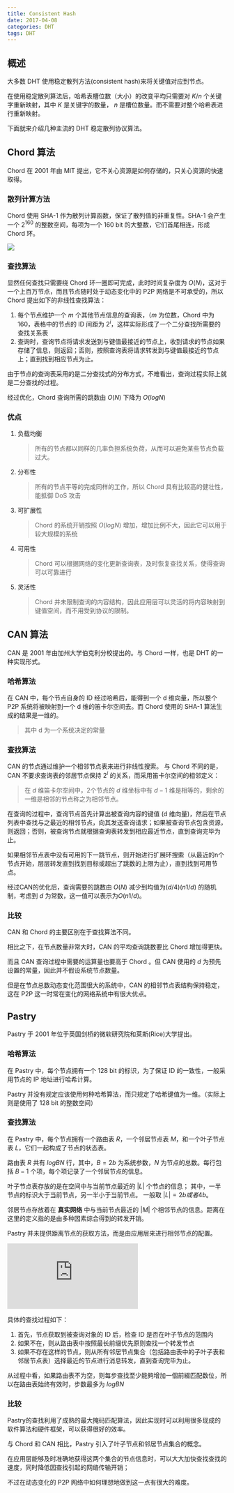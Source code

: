 ```yaml
---
title: Consistent Hash
date: 2017-04-08
categories: DHT
tags: DHT
---
```


## 概述

大多数 DHT 使用稳定散列方法(consistent hash)来将关键值对应到节点。

在使用稳定散列算法后，哈希表槽位数（大小）的改变平均只需要对 $K/n$ 个关键字重新映射，其中 $K$ 是关键字的数量， $n$ 是槽位数量。而不需要对整个哈希表进行重新映射。

下面就来介绍几种主流的 DHT 稳定散列协议算法。

<!-- more -->## Chord 算法

Chord 在 2001 年由 MIT 提出，它不关心资源是如何存储的，只关心资源的快速取得。

### 散列计算方法

Chord 使用 SHA-1 作为散列计算函数，保证了散列值的非重复性。SHA-1 会产生一个 $2^{160}$ 的整数空间，每项为一个 160 bit 的大整数，它们首尾相连，形成 Chord 环。

![](http://hi.csdn.net/attachment/201012/7/411087_12917375694L1p.jpg)

### 查找算法

显然任何查找只需要绕 Chord 环一圈即可完成，此时时间复杂度为 $O(N)$，这对于一个上百万节点，而且节点随时处于动态变化中的 P2P 网络是不可承受的，所以 Chord 提出如下的非线性查找算法：

1. 每个节点维护一个 $m$ 个其他节点信息的查询表，（$m$ 为位数，Chord 中为 160，表格中的节点的 ID 间距为 $2^i$，这样实际形成了一个二分查找所需要的查找关系表
2. 查询时，查询节点将请求发送到与键值最接近的节点上，收到请求的节点如果存储了信息，则返回；否则，按照查询表将请求转发到与键值最接近的节点上；直到找到相应节点为止。

由于节点的查询表采用的是二分查找式的分布方式，不难看出，查询过程实际上就是二分查找的过程。

经过优化，Chord 查询所需的跳数由 $O(N)$ 下降为 $O(logN)$

<!-- more -->### 优点

1. 负载均衡
    > 所有的节点都以同样的几率负担系统负荷，从而可以避免某些节点负载过大。
    
2. 分布性
    > 所有的节点平等的完成同样的工作，所以 Chord 具有比较高的健壮性，能抵御 DoS 攻击
    
3. 可扩展性
    > Chord 的系统开销按照 $O(logN)$ 增加，增加比例不大，因此它可以用于较大规模的系统
    
4. 可用性
    > Chord 可以根据网络的变化更新查询表，及时恢复查找关系，使得查询可以可靠进行
    
5. 灵活性
    > Chord 并未限制查询的内容结构，因此应用层可以灵活的将内容映射到键值空间，而不用受到协议的限制。

## CAN 算法

CAN 是 2001 年由加州大学伯克利分校提出的。与 Chord 一样，也是 DHT 的一种实现形式。

### 哈希算法

在 CAN 中，每个节点自身的 ID 经过哈希后，能得到一个 d 维向量，所以整个 P2P 系统将被映射到一个 d 维的笛卡尔空间去。而 Chord 使用的 SHA-1 算法生成的结果是一维的。

> 其中 d 为一个系统决定的常量

### 查找算法

CAN 的节点通过维护一个相邻节点表来进行非线性搜索。
与 Chord 不同的是，CAN 不要求查询表的邻居节点保持 $2^i$ 的关系，而采用笛卡尔空间的相邻定义：

> 在 $d$ 维笛卡尔空间中，2个节点的 $d$ 维坐标中有 $d-1$ 维是相等的，剩余的一维是相邻的节点称之为相邻节点。

在查询的过程中，查询节点首先计算出被查询内容的键值 (d 维向量)，然后在节点列表中查找与之最近的相邻节点，向其发送查询请求；如果被查询节点包含资源，则返回；否则，被查询节点就根据查询表转发到相应最近节点，直到查询完毕为止。

如果相邻节点表中没有可用的下一跳节点，则开始进行扩展环搜索（从最近的n个节点开始，层层转发直到找到目标或超出了跳数的上限为止），直到找到可用节点。

经过CAN的优化后，查询需要的跳数由 $O (N)$ 减少到均值为$(d/4)(n1/d)$ 的随机制，考虑到 $d$ 为常数，这一值可以表示为$O(n1/ d)$。

<!-- more -->### 比较

CAN 和 Chord 的主要区别在于查找算法不同。

相比之下，在节点数量非常大时，CAN 的平均查询跳数要比 Chord 增加得更快。

而且 CAN 查询过程中需要的运算量也要高于 Chord 。但 CAN 使用的 $d$ 为预先设置的常量，因此并不假设系统节点数量。

但是在节点总数动态变化范围很大的系统中，CAN 的相邻节点表结构保持稳定，这在 P2P 这一时常在变化的网络系统中有很大优点。

## Pastry

Pastry 于 2001 年位于英国剑桥的微软研究院和莱斯(Rice)大学提出。

### 哈希算法

在 Pastry 中，每个节点拥有一个 128 bit 的标识，为了保证 ID 的一致性，一般采用节点的 IP 地址进行哈希计算。

Pastry 并没有规定应该使用何种哈希算法，而只规定了哈希键值为一维。（实际上则是使用了 128 bit 的整数空间）

### 查找算法

在 Pastry 中，每个节点拥有一个路由表 $R$，一个邻居节点表 $M$，和一个叶子节点表 $L$，它们一起构成了节点的状态表。

路由表 $R$ 共有 $logBN$ 行，其中，$B = 2b$ 为系统参数，$N$ 为节点的总数。每行包括 $B - 1$ 个项，每个项记录了一个邻居节点的信息。

叶子节点表存放的是在空间中与当前节点最近的 $|L|$ 个节点的信息；
其中，一半节点的标识大于当前节点，另一半小于当前节点。
一般取 $|L| = 2b 或者 4b$。

邻居节点存放着在 **真实网络** 中与当前节点最近的 $|M|$ 个相邻节点的信息。距离在这里的定义指的是由多种因素综合得到的转发开销。

Pastry 并未提供距离节点的获取方法，而是由应用层来进行相邻节点的配置。

![enter image description here](https://i2.read01.com/image.php?url=0DtV0ja4Qk)

具体的查找过程如下：

1. 首先，节点获取到被查询对象的 ID 后，检查 ID 是否在叶子节点的范围内
2. 如果不在，则从路由表中按照最长前缀优先原则查找一个转发节点
3. 如果不存在这样的节点，则从所有邻居节点集合（包括路由表中的子叶子表和邻居节点表）选择最近的节点进行消息转发，直到查询完毕为止。

从过程中看，如果路由表不为空，则每步查找至少能夠增加一個前綴匹配数位，所以在路由表始终有效时，步数最多为 $logBN$

### 比较

Pastry的查找利用了成熟的最大掩码匹配算法，因此实现时可以利用很多现成的软件算法和硬件框架，可以获得很好的效率。

与 Chord 和 CAN 相比，Pastry 引入了叶子节点和邻居节点集合的概念。

在应用层能够及时准确地获得这两个集合的节点信息时，可以大大加快查找查找的速度，同时降低因查找引起的网络传输开销；

不过在动态变化的 P2P 网络中如何理想地做到这一点有很大的难度。
